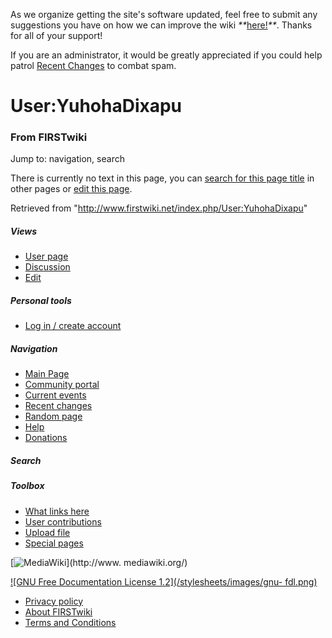 As we organize getting the site's software updated, feel free to submit any
suggestions you have on how we can improve the wiki
_**_[here!](/index.php/User:Hallry/Suggestions "User:Hallry/Suggestions"
)_**_. Thanks for all of your support!

If you are an administrator, it would be greatly appreciated if you could help
patrol [Recent Changes](/index.php/Special:Recentchanges
"Special:Recentchanges" ) to combat spam.

# User:YuhohaDixapu

### From FIRSTwiki

Jump to: navigation, search

There is currently no text in this page, you can [search for this page
title](/index.php/Special:Search/YuhohaDixapu "Special:Search/YuhohaDixapu" )
in other pages or [edit this
page](http://www.firstwiki.net/index.php?title=User:YuhohaDixapu&action=edit
"http://www.firstwiki.net/index.php?title=User:YuhohaDixapu&action=edit" ).

Retrieved from "<http://www.firstwiki.net/index.php/User:YuhohaDixapu>"

##### Views

  * [User page](/index.php?title=User:YuhohaDixapu&action=edit)
  * [Discussion](/index.php?title=User_talk:YuhohaDixapu&action=edit)
  * [Edit](/index.php?title=User:YuhohaDixapu&action=edit)

##### Personal tools

  * [Log in / create account](/index.php?title=Special:Userlogin&returnto=User:YuhohaDixapu)

[](/index.php/Main_Page "Main Page" )

##### Navigation

  * [Main Page](/index.php/Main_Page)
  * [Community portal](/index.php/FIRSTwiki:Community_portal)
  * [Current events](/index.php/Current_events)
  * [Recent changes](/index.php/Special:Recentchanges)
  * [Random page](/index.php/Special:Random)
  * [Help](/index.php/FIRSTwiki:Help)
  * [Donations](/index.php/FIRSTwiki:Site_support)

##### Search



##### Toolbox

  * [What links here](/index.php/Special:Whatlinkshere/User:YuhohaDixapu)
  * [User contributions](/index.php/Special:Contributions/YuhohaDixapu)
  * [Upload file](/index.php/Special:Upload)
  * [Special pages](/index.php/Special:Specialpages)

[![MediaWiki](/skins/common/images/poweredby_mediawiki_88x31.png)](http://www.
mediawiki.org/)

[![GNU Free Documentation License 1.2](/stylesheets/images/gnu-
fdl.png)](http://www.gnu.org/copyleft/fdl.html)

  * [Privacy policy](/index.php/FIRSTwiki:Privacy_policy "FIRSTwiki:Privacy policy" )
  * [About FIRSTwiki](/index.php/FIRSTwiki:About "FIRSTwiki:About" )
  * [Terms and Conditions](/index.php/FIRSTwiki:Terms_and_conditions "FIRSTwiki:Terms and conditions" )

